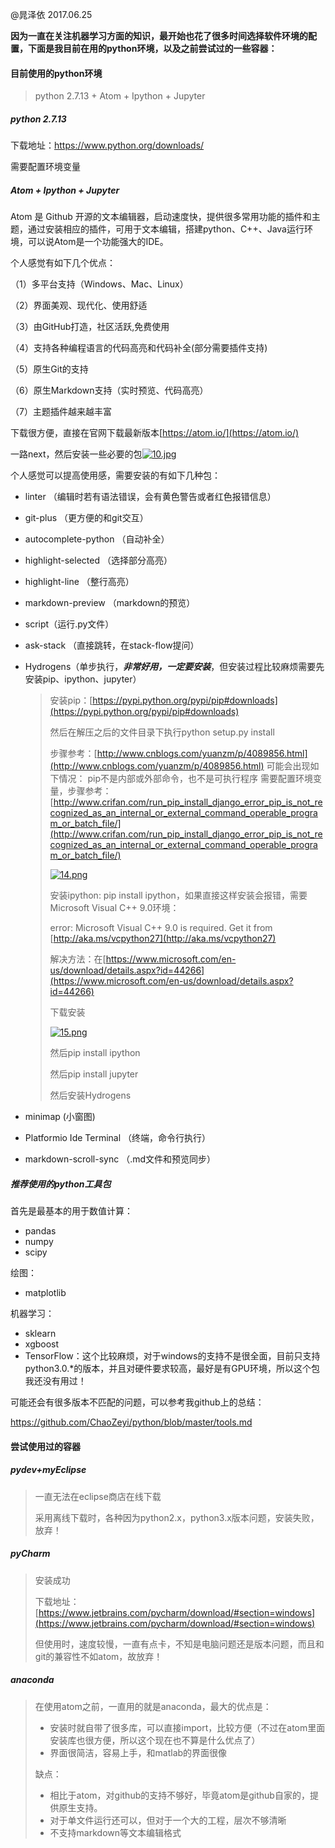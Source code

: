 @晁泽依    2017.06.25

**因为一直在关注机器学习方面的知识，最开始也花了很多时间选择软件环境的配置，下面是我目前在用的python环境，以及之前尝试过的一些容器：**

#### 目前使用的python环境

> python 2.7.13 + Atom + Ipython + Jupyter 

##### python 2.7.13

下载地址：https://www.python.org/downloads/

需要配置环境变量

##### Atom + Ipython + Jupyter

Atom 是 Github 开源的文本编辑器，启动速度快，提供很多常用功能的插件和主题，通过安装相应的插件，可用于文本编辑，搭建python、C++、Java运行环境，可以说Atom是一个功能强大的IDE。

个人感觉有如下几个优点：

（1）多平台支持（Windows、Mac、Linux）

（2）界面美观、现代化、使用舒适

（3）由GitHub打造，社区活跃,免费使用

（4）支持各种编程语言的代码高亮和代码补全(部分需要插件支持)

（5）原生Git的支持

（6）原生Markdown支持（实时预览、代码高亮）

（7）主题插件越来越丰富

下载很方便，直接在官网下载最新版本[https://atom.io/](https://atom.io/)

一路next，然后安装一些必要的包[![10.jpg](https://github.com/ChaoZeyi/python/raw/master/LearnPythonTheHardWay/photos/10.jpg?raw=true)](https://github.com/ChaoZeyi/python/blob/master/LearnPythonTheHardWay/photos/10.jpg?raw=true)

个人感觉可以提高使用感，需要安装的有如下几种包：

- linter （编辑时若有语法错误，会有黄色警告或者红色报错信息）

- git-plus （更方便的和git交互）

- autocomplete-python （自动补全）

- highlight-selected （选择部分高亮）

- highlight-line （整行高亮）

- markdown-preview （markdown的预览）

- script（运行.py文件）

- ask-stack （直接跳转，在stack-flow提问）

- Hydrogens（单步执行，***非常好用，一定要安装***，但安装过程比较麻烦需要先安装pip、ipython、jupyter）

  > 安装pip：[https://pypi.python.org/pypi/pip#downloads](https://pypi.python.org/pypi/pip#downloads)
  >
  > 然后在解压之后的文件目录下执行python setup.py install
  >
  > 步骤参考：[http://www.cnblogs.com/yuanzm/p/4089856.html](http://www.cnblogs.com/yuanzm/p/4089856.html)
  > 可能会出现如下情况： pip不是内部或外部命令，也不是可执行程序
  > 需要配置环境变量，步骤参考：
  > [http://www.crifan.com/run_pip_install_django_error_pip_is_not_recognized_as_an_internal_or_external_command_operable_program_or_batch_file/](http://www.crifan.com/run_pip_install_django_error_pip_is_not_recognized_as_an_internal_or_external_command_operable_program_or_batch_file/)
  >
  > [![14.png](https://github.com/ChaoZeyi/python/raw/master/LearnPythonTheHardWay/photos/14.png?raw=true)](https://github.com/ChaoZeyi/python/blob/master/LearnPythonTheHardWay/photos/14.png?raw=true)
  >
  > 安装ipython: pip install ipython，如果直接这样安装会报错，需要 Microsoft Visual C++ 9.0环境：
  >
  > error: Microsoft Visual C++ 9.0 is required. Get it from [http://aka.ms/vcpython27](http://aka.ms/vcpython27)
  >
  > 解决方法：在[https://www.microsoft.com/en-us/download/details.aspx?id=44266](https://www.microsoft.com/en-us/download/details.aspx?id=44266)
  >
  > 下载安装
  >
  > [![15.png](https://github.com/ChaoZeyi/python/raw/master/LearnPythonTheHardWay/photos/15.png?raw=true)](https://github.com/ChaoZeyi/python/blob/master/LearnPythonTheHardWay/photos/15.png?raw=true)
  >
  > 然后pip install ipython
  >
  > 然后pip install jupyter
  >
  > 然后安装Hydrogens

- minimap (小窗图)

- Platformio Ide Terminal （终端，命令行执行）

- markdown-scroll-sync （.md文件和预览同步）

##### 推荐使用的python工具包

首先是最基本的用于数值计算：

- pandas
- numpy
- scipy

绘图：

- matplotlib

机器学习：

- sklearn
- xgboost
- TensorFlow：这个比较麻烦，对于windows的支持不是很全面，目前只支持python3.0.*的版本，并且对硬件要求较高，最好是有GPU环境，所以这个包我还没有用过！

可能还会有很多版本不匹配的问题，可以参考我github上的总结：

https://github.com/ChaoZeyi/python/blob/master/tools.md

#### 尝试使用过的容器

##### pydev+myEclipse

> 一直无法在eclipse商店在线下载
>
> 采用离线下载时，各种因为python2.x，python3.x版本问题，安装失败，放弃！

##### pyCharm

> 安装成功
>
> 下载地址：[https://www.jetbrains.com/pycharm/download/#section=windows](https://www.jetbrains.com/pycharm/download/#section=windows)
>
> 但使用时，速度较慢，一直有点卡，不知是电脑问题还是版本问题，而且和git的兼容性不如atom，故放弃！

##### anaconda

> 在使用atom之前，一直用的就是anaconda，最大的优点是：
>
> - 安装时就自带了很多库，可以直接import，比较方便（不过在atom里面安装库也很方便，所以这个现在也不算是什么优点了）
> - 界面很简洁，容易上手，和matlab的界面很像
>
> 缺点：
>
> - 相比于atom，对github的支持不够好，毕竟atom是github自家的，提供原生支持。
> - 对于单文件运行还可以，但对于一个大的工程，层次不够清晰
> - 不支持markdown等文本编辑格式

